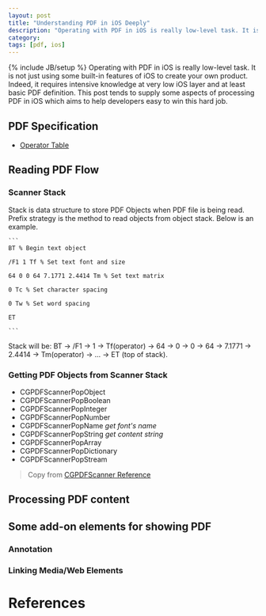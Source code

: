 ```yaml
---
layout: post
title: "Understanding PDF in iOS Deeply"
description: "Operating with PDF in iOS is really low-level task. It is not just using some built-in features of iOS to create your own product. Indeed, it requires intensive knowledge at very low iOS layer and at least basic PDF definition. This post tends to supply some aspects of processing PDF in iOS which aims to help developers easy to win this hard job."
category: 
tags: [pdf, ios]
---
```

{% include JB/setup %}
Operating with PDF in iOS is really low-level task. It is not just using some built-in features of iOS to create your own product. Indeed, it requires intensive knowledge at very low iOS layer and at least basic PDF definition. This post tends to supply some aspects of processing PDF in iOS which aims to help developers easy to win this hard job.

## PDF Specification

- [Operator Table](http://my.safaribooksonline.com/book/office-and-productivity-applications/0321304748/operator-summary/app01)

## Reading PDF Flow

### Scanner Stack
Stack is data structure to store PDF Objects when PDF file is being read. Prefix strategy is the method to read objects from object stack. Below is an example.

	```
	BT % Begin text object
	
	/F1 1 Tf % Set text font and size 

	64 0 0 64 7.1771 2.4414 Tm % Set text matrix 

	0 Tc % Set character spacing 

	0 Tw % Set word spacing

	ET

	```

Stack will be:
BT -> /F1 -> 1 -> Tf(operator) -> 64 -> 0 -> 0 -> 64 -> 7.1771 -> 2.4414 -> Tm(operator) -> ... -> ET (top of stack).


### Getting PDF Objects from Scanner Stack
- CGPDFScannerPopObject
- CGPDFScannerPopBoolean
- CGPDFScannerPopInteger
- CGPDFScannerPopNumber
- CGPDFScannerPopName		_get font's name_
- CGPDFScannerPopString		_get content string_
- CGPDFScannerPopArray
- CGPDFScannerPopDictionary
- CGPDFScannerPopStream

> Copy from [CGPDFScanner Reference](http://www.cocoachina.com/wiki/index.php?title=CGPDFScanner_Reference)

## Processing PDF content

## Some add-on elements for showing PDF
### Annotation

### Linking Media/Web Elements


# References

